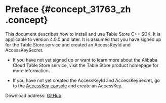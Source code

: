 # Preface {#concept_31763_zh .concept}

This document describes how to install and use Table Store C++ SDK. It is applicable to version 4.0.0 and later. It is assumed that you have signed up for the Table Store service and created an AccessKeyId and AccessKeySecret.

-   If you have not yet signed up or want to learn more about the Alibaba Cloud Table Store service, visit the Table Store product homepage for more information.

-   If you have not yet created the AccessKeyId and AccessKeySecret, go to the [AccessKey console](https://partners-intl.console.aliyun.com/#/ak) and create an AccessKey.


Download address: [GitHub](https://github.com/aliyun/aliyun-tablestore-cpp-sdk) 

